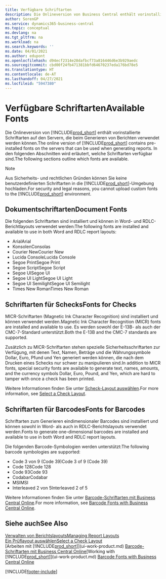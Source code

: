 ```yaml
---
title: Verfügbare Schriftarten
description: Die Onlineversion von Business Central enthält vorinstallierte Schriftarten auf den Servern, die beim Generieren von Berichten verwendet werden können.
author: SorenGP
ms.service: dynamics365-business-central
ms.topic: conceptual
ms.devlang: na
ms.tgt_pltfrm: na
ms.workload: na
ms.search.keywords: ''
ms.date: 04/01/2021
ms.author: edupont
ms.openlocfilehash: d94ecf2314e28dafbcf73a816446d6e3b929aedc
ms.sourcegitcommit: cbd00f24fb471381bbfd64670237eda176bd78e5
ms.translationtype: HT
ms.contentlocale: de-AT
ms.lasthandoff: 04/27/2021
ms.locfileid: "5947380"
---
```

# <a name="available-fonts"></a><span data-ttu-id="d59c9-103">Verfügbare Schriftarten</span><span class="sxs-lookup"><span data-stu-id="d59c9-103">Available Fonts</span></span>

<span data-ttu-id="d59c9-104">Die Onlineversion von [!INCLUDE[prod_short](includes/prod_short.md)] enthält vorinstallierte Schriftarten auf den Servern, die beim Generieren von Berichten verwendet werden können.</span><span class="sxs-lookup"><span data-stu-id="d59c9-104">The online version of [!INCLUDE[prod_short](includes/prod_short.md)] contains pre-installed fonts on the servers that can be used when generating reports.</span></span> <span data-ttu-id="d59c9-105">In den folgenden Abschnitten wird erläutert, welche Schriftarten verfügbar sind.</span><span class="sxs-lookup"><span data-stu-id="d59c9-105">The following sections outline which fonts are available.</span></span>

> [!NOTE]
> <span data-ttu-id="d59c9-106">Aus Sicherheits- und rechtlichen Gründen können Sie keine benutzerdefinierten Schriftarten in die [!INCLUDE[prod_short](includes/prod_short.md)]-Umgebung hochladen.</span><span class="sxs-lookup"><span data-stu-id="d59c9-106">For security and legal reasons, you cannot upload custom fonts to the [!INCLUDE[prod_short](includes/prod_short.md)] environment.</span></span>

## <a name="document-fonts"></a><span data-ttu-id="d59c9-107">Dokumentschriftarten</span><span class="sxs-lookup"><span data-stu-id="d59c9-107">Document Fonts</span></span>

<span data-ttu-id="d59c9-108">Die folgenden Schriftarten sind installiert und können in Word- und RDLC-Berichtlayouts verwendet werden:</span><span class="sxs-lookup"><span data-stu-id="d59c9-108">The following fonts are installed and available to use in both Word and RDLC report layouts:</span></span>

* <span data-ttu-id="d59c9-109">Arial</span><span class="sxs-lookup"><span data-stu-id="d59c9-109">Arial</span></span>
* <span data-ttu-id="d59c9-110">Konsolen</span><span class="sxs-lookup"><span data-stu-id="d59c9-110">Consolas</span></span>
* <span data-ttu-id="d59c9-111">Courier New</span><span class="sxs-lookup"><span data-stu-id="d59c9-111">Courier New</span></span>
* <span data-ttu-id="d59c9-112">Lucida Console</span><span class="sxs-lookup"><span data-stu-id="d59c9-112">Lucida Console</span></span>
* <span data-ttu-id="d59c9-113">Segoe Print</span><span class="sxs-lookup"><span data-stu-id="d59c9-113">Segoe Print</span></span>
* <span data-ttu-id="d59c9-114">Segoe Script</span><span class="sxs-lookup"><span data-stu-id="d59c9-114">Segoe Script</span></span>
* <span data-ttu-id="d59c9-115">Segoe UI</span><span class="sxs-lookup"><span data-stu-id="d59c9-115">Segoe UI</span></span>
* <span data-ttu-id="d59c9-116">Segoe UI Light</span><span class="sxs-lookup"><span data-stu-id="d59c9-116">Segoe UI Light</span></span>
* <span data-ttu-id="d59c9-117">Segoe UI Semilight</span><span class="sxs-lookup"><span data-stu-id="d59c9-117">Segoe UI Semilight</span></span>
* <span data-ttu-id="d59c9-118">Times New Roman</span><span class="sxs-lookup"><span data-stu-id="d59c9-118">Times New Roman</span></span>

## <a name="fonts-for-checks"></a><span data-ttu-id="d59c9-119">Schriftarten für Schecks</span><span class="sxs-lookup"><span data-stu-id="d59c9-119">Fonts for Checks</span></span>

<span data-ttu-id="d59c9-120">MICR-Schriftarten (Magnetic Ink Character Recognition) sind installiert und können verwendet werden.</span><span class="sxs-lookup"><span data-stu-id="d59c9-120">Magnetic Ink Character Recognition (MICR) fonts are installed and available to use.</span></span> <span data-ttu-id="d59c9-121">Es werden sowohl der E-13B- als auch der CMC-7-Standard unterstützt.</span><span class="sxs-lookup"><span data-stu-id="d59c9-121">Both the E-13B and the CMC-7 standards are supported.</span></span>  

<span data-ttu-id="d59c9-122">Zusätzlich zu MICR-Schriftarten stehen spezielle Sicherheitsschriftarten zur Verfügung, mit denen Text, Namen, Beträge und die Währungssymbole Dollar, Euro, Pfund und Yen generiert werden können, die nach dem Drucken eines Schecks nur schwer zu manipulieren sind.</span><span class="sxs-lookup"><span data-stu-id="d59c9-122">In addition to MICR fonts, special security fonts are available to generate text, names, amounts, and the currency symbols Dollar, Euro, Pound, and Yen, which are hard to tamper with once a check has been printed.</span></span>  

<span data-ttu-id="d59c9-123">Weitere Informationen finden Sie unter [Scheck-Layout auswählen](finance-how-define-check-layouts.md).</span><span class="sxs-lookup"><span data-stu-id="d59c9-123">For more information, see [Select a Check Layout](finance-how-define-check-layouts.md).</span></span>  

## <a name="fonts-for-barcodes"></a><span data-ttu-id="d59c9-124">Schriftarten für Barcodes</span><span class="sxs-lookup"><span data-stu-id="d59c9-124">Fonts for Barcodes</span></span>
<span data-ttu-id="d59c9-125">Schriftarten zum Generieren eindimensionaler Barcodes sind installiert und können sowohl in Word- als auch in RDLC-Berichtslayouts verwendet werden.</span><span class="sxs-lookup"><span data-stu-id="d59c9-125">Fonts to generate one-dimensional barcodes are installed and available to use in both Word and RDLC report layouts.</span></span>

<span data-ttu-id="d59c9-126">Die folgenden Barcode-Symbologien werden unterstützt:</span><span class="sxs-lookup"><span data-stu-id="d59c9-126">The following barcode symbologies are supported:</span></span>
* <span data-ttu-id="d59c9-127">Code 3 von 9 (Code 39)</span><span class="sxs-lookup"><span data-stu-id="d59c9-127">Code 3 of 9 (Code 39)</span></span>
* <span data-ttu-id="d59c9-128">Code 128</span><span class="sxs-lookup"><span data-stu-id="d59c9-128">Code 128</span></span>
* <span data-ttu-id="d59c9-129">Code 93</span><span class="sxs-lookup"><span data-stu-id="d59c9-129">Code 93</span></span>
* <span data-ttu-id="d59c9-130">Codabar</span><span class="sxs-lookup"><span data-stu-id="d59c9-130">Codabar</span></span>
* <span data-ttu-id="d59c9-131">MSI</span><span class="sxs-lookup"><span data-stu-id="d59c9-131">MSI</span></span>
* <span data-ttu-id="d59c9-132">Interleaved 2 von 5</span><span class="sxs-lookup"><span data-stu-id="d59c9-132">Interleaved 2 of 5</span></span>

<span data-ttu-id="d59c9-133">Weitere Informationen finden Sie unter [Barcode-Schriftarten mit Business Central Online](/dynamics365/business-central/dev-itpro/developer/devenv-report-barcode-fonts).</span><span class="sxs-lookup"><span data-stu-id="d59c9-133">For more information, see [Barcode Fonts with Business Central Online](/dynamics365/business-central/dev-itpro/developer/devenv-report-barcode-fonts).</span></span>

## <a name="see-also"></a><span data-ttu-id="d59c9-134">Siehe auch</span><span class="sxs-lookup"><span data-stu-id="d59c9-134">See Also</span></span>

[<span data-ttu-id="d59c9-135">Verwalten von Berichtslayouts</span><span class="sxs-lookup"><span data-stu-id="d59c9-135">Managing Report Layouts</span></span>](ui-manage-report-layouts.md)  
[<span data-ttu-id="d59c9-136">Ein Prüflayout auswählen</span><span class="sxs-lookup"><span data-stu-id="d59c9-136">Select a Check Layout</span></span>](finance-how-define-check-layouts.md)  
<span data-ttu-id="d59c9-137">[Arbeiten mit [!INCLUDE[prod_short](includes/prod_short.md)]](ui-work-product.md)
[Barcode-Schriftarten mit Business Central Online](/dynamics365/business-central/dev-itpro/developer/devenv-report-barcode-fonts.md)</span><span class="sxs-lookup"><span data-stu-id="d59c9-137">[Working with [!INCLUDE[prod_short](includes/prod_short.md)]](ui-work-product.md)
[Barcode Fonts with Business Central Online](/dynamics365/business-central/dev-itpro/developer/devenv-report-barcode-fonts.md)</span></span>

[!INCLUDE[footer-include](includes/footer-banner.md)]
